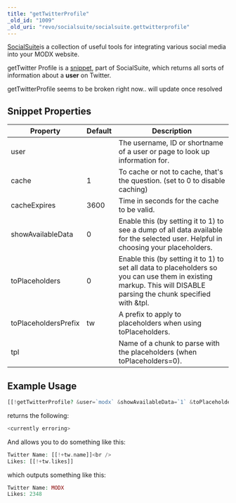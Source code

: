 ```yaml
---
title: "getTwitterProfile"
_old_id: "1009"
_old_uri: "revo/socialsuite/socialsuite.gettwitterprofile"
---
```


[SocialSuite](/extras/revo/socialsuite "SocialSuite")is a collection of useful tools for integrating various social media into your MODX website.

getTwitter Profile is a [snippet](developing-in-modx/basic-development/snippets "Snippets"), part of SocialSuite, which returns all sorts of information about a **user** on Twitter.

getTwitterProfile seems to be broken right now.. will update once resolved

## Snippet Properties

| Property | Default | Description |
|----------|---------|-------------|
| user |  | The username, ID or shortname of a user or page to look up information for. |
| cache | 1 | To cache or not to cache, that's the question. (set to 0 to disable caching) |
| cacheExpires | 3600 | Time in seconds for the cache to be valid. |
| showAvailableData | 0 | Enable this (by setting it to 1) to see a dump of all data available for the selected user. Helpful in choosing your placeholders. |
| toPlaceholders | 0 | Enable this (by setting it to 1) to set all data to placeholders so you can use them in existing markup. This will DISABLE parsing the chunk specified with &tpl. |
| toPlaceholdersPrefix | tw | A prefix to apply to placeholders when using toPlaceholders. |
| tpl |  | Name of a chunk to parse with the placeholders (when toPlaceholders=0). |

## Example Usage

``` php 
[[!getTwitterProfile? &user=`modx` &showAvailableData=`1` &toPlaceholders=`1`]]
```

returns the following:

``` php 
<currently erroring>
```

And allows you to do something like this:

``` php 
Twitter Name: [[!+tw.name]]<br />
Likes: [[!+tw.likes]]
```

which outputs something like this:

``` php 
Twitter Name: MODX
Likes: 2348
```
